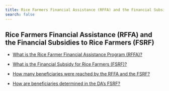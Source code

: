 ```yaml
---
title: Rice Farmers Financial Assistance (RFFA) and the Financial Subsidies to Rice Farmers (FSRF)
search: false
---
```


## Rice Farmers Financial Assistance (RFFA) and the Financial Subsidies to Rice Farmers (FSRF)


 - [What is the Rice Farmer Financial Assistance Program (RFFA)?](/fy-2022-plan-and-budget/rice-farmers-financial-assistance-(rffa)-and-the-financial-subsidies-to-rice-farmers-(fsrf)/what-is-the-rice-farmer-financial-assistance-program-(rffa))
    
 - [What is the Financial Subsidy for Rice Farmers (FSRF)?](/fy-2022-plan-and-budget/rice-farmers-financial-assistance-(rffa)-and-the-financial-subsidies-to-rice-farmers-(fsrf)/what-is-the-financial-subsidy-for-rice-farmers-(fsrf))
    
 - [How many beneficiaries were reached by the RFFA and the FSRF?](/fy-2022-plan-and-budget/rice-farmers-financial-assistance-(rffa)-and-the-financial-subsidies-to-rice-farmers-(fsrf)/how-many-beneficiaries-were-reached-by-the-rffa-and-the-fsrf)
    
 - [How are beneficiaries determined in the DA’s FSRF?](/fy-2022-plan-and-budget/rice-farmers-financial-assistance-(rffa)-and-the-financial-subsidies-to-rice-farmers-(fsrf)/how-are-beneficiaries-determined-in-the-da's-fsrf)
    
